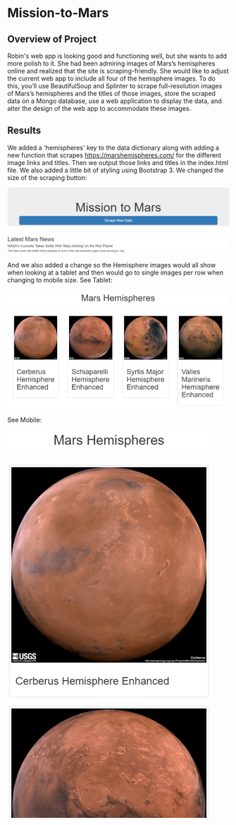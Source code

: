 # Mission-to-Mars

## Overview of Project
Robin's web app is looking good and functioning well, but she wants to add more polish to it. She had been admiring images of Mars’s hemispheres online and realized that the site is scraping-friendly. She would like to adjust the current web app to include all four of the hemisphere images. To do this, you’ll use BeautifulSoup and Splinter to scrape full-resolution images of Mars’s hemispheres and the titles of those images, store the scraped data on a Mongo database, use a web application to display the data, and alter the design of the web app to accommodate these images.

## Results
We added a 'hemispheres' key to the data dictionary along with adding a new function that scrapes https://marshemispheres.com/ for the different image links and titles. Then we output those links and titles in the index.html file. We also added a little bit of styling using Bootstrap 3. We changed the size of the scraping button:

![Scraping Button](resources/ScrapeButton.png)

And we also added a change so the Hemisphere images would all show when looking at a tablet and then would go to single images per row when changing to mobile size. See Tablet:

![Scraping Button](resources/HemispheresTablet.png)

See Mobile:

![Scraping Button](resources/HemispheresMobile.png)
